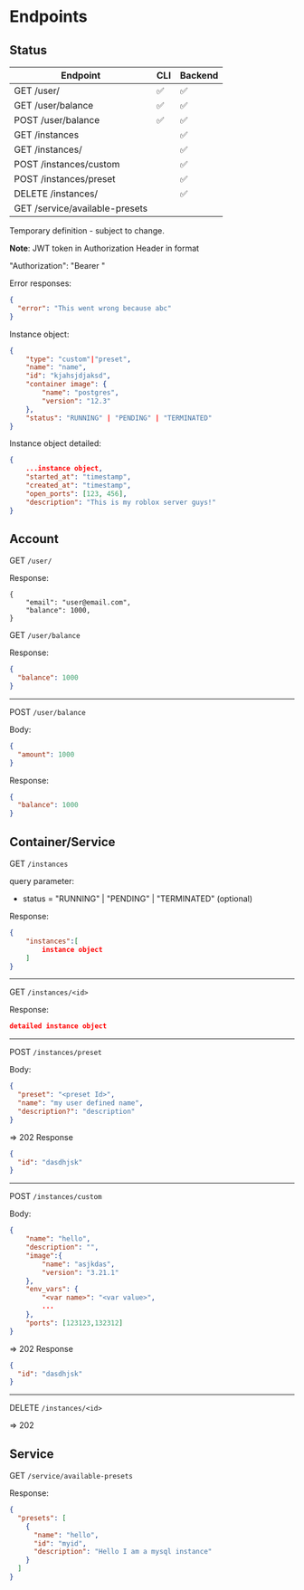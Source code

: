 # Endpoints

## Status

| Endpoint                       | CLI                | Backend            |
|--------------------------------|--------------------|--------------------|
| GET   /user/                   | :white_check_mark: | :white_check_mark: |
| GET /user/balance              | :white_check_mark: | :white_check_mark: |
| POST /user/balance             | :white_check_mark: | :white_check_mark: |
| GET /instances                 |                    | :white_check_mark: |
| GET /instances/<instanceid>    |                    | :white_check_mark: |
| POST /instances/custom         |                    | :white_check_mark: |
| POST /instances/preset         |                    | :white_check_mark: |
| DELETE /instances/<instanceid> |                    | :white_check_mark: |
| GET /service/available-presets |                    |                    |

Temporary definition - subject to change.

**Note**: JWT token in Authorization Header in format

"Authorization": "Bearer <jwt>"

Error responses:

```json
{
  "error": "This went wrong because abc"
}
```

Instance object:

```json
{
    "type": "custom"|"preset",
    "name": "name",
    "id": "kjahsjdjaksd",
    "container image": {
        "name": "postgres",
        "version": "12.3"
    },
    "status": "RUNNING" | "PENDING" | "TERMINATED"
}
```

Instance object detailed:

```json
{
    ...instance object,
    "started_at": "timestamp",
    "created_at": "timestamp",
    "open_ports": [123, 456],
    "description": "This is my roblox server guys!"
}
```

## Account

GET `/user/`

Response:

```
{
    "email": "user@email.com",
    "balance": 1000,
}
```

GET `/user/balance`

Response:

```json
{
  "balance": 1000
}
```

---

POST `/user/balance`

Body:

```json
{
  "amount": 1000
}
```

Response:

```json
{
  "balance": 1000
}
```

## Container/Service

GET `/instances`

query parameter:

- status = "RUNNING" | "PENDING" | "TERMINATED" (optional)

Response:

```json
{
    "instances":[
        instance object
    ]
}
```

---

GET `/instances/<id>`

Response:

```json
detailed instance object
```

---

POST `/instances/preset`

Body:

```json
{
  "preset": "<preset Id>",
  "name": "my user defined name",
  "description?": "description"
}
```

=> 202
Response

```json
{
  "id": "dasdhjsk"
}
```

---

POST `/instances/custom`

Body:

```json
{
    "name": "hello",
    "description": "",
    "image":{
        "name": "asjkdas",
        "version": "3.21.1"
    },
    "env_vars": {
        "<var name>": "<var value>",
        ...
    },
    "ports": [123123,132312]
}
```

=> 202
Response

```json
{
  "id": "dasdhjsk"
}
```

---

DELETE `/instances/<id>`

=> 202

## Service

GET `/service/available-presets`

Response:

```json
{
  "presets": [
    {
      "name": "hello",
      "id": "myid",
      "description": "Hello I am a mysql instance"
    }
  ]
}
```

